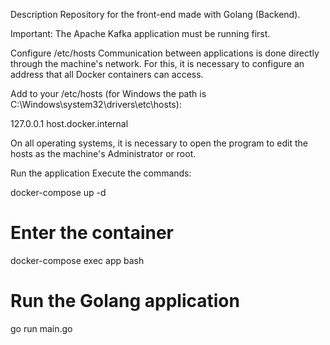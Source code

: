 Description
Repository for the front-end made with Golang (Backend).

Important: The Apache Kafka application must be running first.

Configure /etc/hosts
Communication between applications is done directly through the machine's network. For this, it is necessary to configure an address that all Docker containers can access.

Add to your /etc/hosts (for Windows the path is C:\Windows\system32\drivers\etc\hosts):

127.0.0.1 host.docker.internal

On all operating systems, it is necessary to open the program to edit the hosts as the machine's Administrator or root.

Run the application
Execute the commands:

docker-compose up -d
# Enter the container
docker-compose exec app bash
# Run the Golang application
go run main.go

